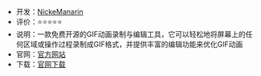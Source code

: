 - 开发：[NickeManarin](https://github.com/NickeManarin)
- 评价：⭐⭐⭐⭐⭐
- 说明：一款免费开源的GIF动画录制与编辑工具，它可以轻松地将屏幕上的任何区域或操作过程录制成GIF格式，并提供丰富的编辑功能来优化GIF动画
- 官网：[官方网站](https://www.screentogif.com/) 
- 下载：[官网下载](https://dl.bandicam.cn/bdcamsetup.exe) 